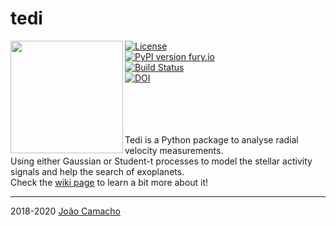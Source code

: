 # tedi

<img align="left" width="180" height="180" src="https://i.imgur.com/ne561vz.png">

[![License](https://img.shields.io/badge/license-MIT-blue.svg)](https://github.com/jdavidrcamacho/tedi/blob/master/LICENSE) \
[![PyPI version fury.io](https://badge.fury.io/py/tedi.svg)](https://pypi.org/project/tedi/)\
[![Build Status](https://travis-ci.org/jdavidrcamacho/tedi.svg?branch=master)](https://travis-ci.org/jdavidrcamacho/tedi)\
[![DOI](https://zenodo.org/badge/DOI/10.5281/zenodo.4313077.svg)](https://doi.org/10.5281/zenodo.4313077)

\
\
\
\
Tedi is a Python package to analyse radial velocity measurements.\
Using either Gaussian or Student-t processes to model the stellar activity signals and help the search of exoplanets.\
Check the [wiki page](https://github.com/jdavidrcamacho/tedi/wiki) to learn a bit more about it!

-------------------------
2018-2020 [João Camacho](https://github.com/jdavidrcamacho)



